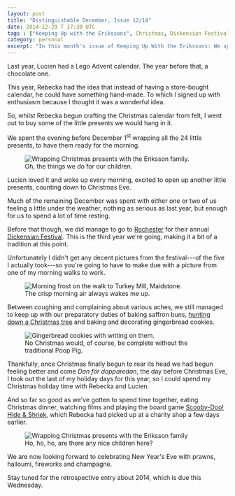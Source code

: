 ```yaml
---
layout: post
title: "Distinguishable December, Issue 12/14"
date: 2014-12-29 T 17:30 UTC
tags : ["Keeping Up with the Erikssons", Christmas, Dickensian Festival, Rochester, Board Gaming]
category: personal
excerpt: "In this month's issue of Keeping Up With the Erikssons: We spend most of the month, either preparing for Christmas or feeling a bit under the weather."
---
```

Last year, Lucien had a Lego Advent calendar. The year before that, a chocolate one.

This year, Rebecka had the idea that instead of having a store-bought calendar, he could have something hand-made. To which I signed up with enthusiasm because I thought it was a wonderful idea.

So, whilst Rebecka begun crafting the Christmas calendar from felt, I went out to buy some of the little presents we would hang in it.

We spent the evening before December 1<sup>st</sup> wrapping all the 24 little presents, to have them ready for the morning.

<figure>
	<img class="js-lazy-load" data-original="/assets/posts/2014/december/distinguishable-december-issue-12-14/wrapping-christmas-presents-with-the-eriksson-family.jpg" alt="Wrapping Christmas presents with the Eriksson family.">
	<figcaption>Oh, the things we do for our children.</figcaption>
</figure>

Lucien loved it and woke up every morning, excited to open up another little presents, counting down to Christmas Eve.

Much of the remaining December was spent with either one or two of us feeling a little under the weather, nothing as serious as last year, but enough for us to spend a lot of time resting.

Before that though, we did manage to go to [Rochester][rochester] for their annual [Dickensian Festival][dickens]. This is the third year we're going, making it a bit of a tradition at this point.

Unfortunately I didn't get any decent pictures from the festival---of the five I actually took---so you're going to have to make due with a picture from one of my morning walks to work.

<figure>
	<img class="js-lazy-load" data-original="/assets/posts/2014/december/distinguishable-december-issue-12-14/morning-frost-on-the-walk-to-turkey-mill.jpg" alt="Morning frost on the walk to Turkey Mill, Maidstone.">
	<figcaption>The crisp morning air always wakes me up.</figcaption>
</figure>

Between coughing and complaining about various aches, we still managed to keep up with our preparatory duties of baking saffron buns, [hunting down a Christmas tree][tree] and baking and decorating gingerbread cookies.

<figure>
	<img class="js-lazy-load" data-original="/assets/posts/2014/december/distinguishable-december-issue-12-14/gingerbeard-cookies-with-the-writing-poop-on-them.jpg" alt="Gingerbread cookies with writing on them.">
	<figcaption>No Christmas would, of course, be complete without the traditional Poop Pig.</figcaption>
</figure>

Thankfully, once Christmas finally begun to rear its head we had begun feeling better and come <i lang="sv">Dan för dopparedan</i>, the day before Christmas Eve, I took out the last of my holiday days for this year, so I could spend my Christmas holiday time with Rebecka and Lucien.

And so far so good as we've gotten to spend time together, eating Christmas dinner, watching films and playing the board game [Scooby-Doo! Hide & Shriek][game], which Rebecka had picked up at a charity shop a few days earlier.

<figure>
	<img class="js-lazy-load" data-original="/assets/posts/2014/december/distinguishable-december-issue-12-14/lucien-eriksson-dressed-as-santa-claus-giving-presents.jpg" alt="Wrapping Christmas presents with the Eriksson family">
	<figcaption>Ho, ho, ho, are there any nice children here?</figcaption>
</figure>

We are now looking forward to celebrating New Year's Eve with prawns, halloumi, fireworks and champagne.

Stay tuned for the retrospective entry about 2014, which is due this Wednesday.

[rochester]: https://www.google.com/maps/place/Rochester,+Medway/@51.3810304,0.4864056,12z/data=!3m1!4b1!4m2!3m1!1s0x47d8c92a6d7a7131:0x1c7ffc1683e563f4
[dickens]: http://www.rochesterdickensfestival.org.uk/
[tree]: /blog/a-21st-century-hunt-for-the-perfect-christmas-tree
[game]: http://boardgamegeek.com/boardgame/13160/scooby-doo-hide-shriek